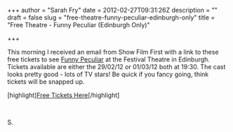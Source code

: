 +++
author = "Sarah Fry"
date = 2012-02-27T09:31:26Z
description = ""
draft = false
slug = "free-theatre-funny-peculiar-edinburgh-only"
title = "Free Theatre - Funny Peculiar (Edinburgh Only)"

+++


This morning I received an email from Show Film First with a link to these free tickets to see <a href="http://www.fctt.org.uk/festival_theatre/event.aspx?evtid=536" target="_blank">Funny Peculiar</a> at the Festival Theatre in Edinburgh. Tickets available are either the 29/02/12 or 01/03/12 both at 19:30. The cast looks pretty good - lots of TV stars! Be quick if you fancy going, think tickets will be snapped up.

[highlight]<a href="http://www.showfilmfirst.com/pin/104398" target="_blank">Free Tickets Here</a>[/highlight]

&nbsp;

S.

